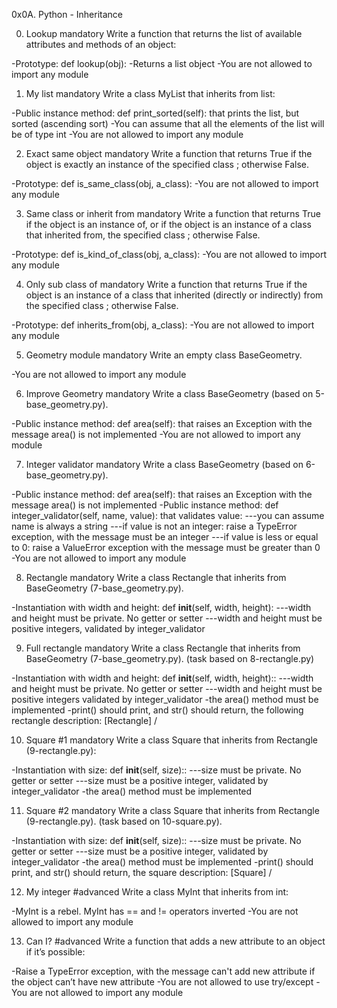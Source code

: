 0x0A. Python - Inheritance

0. Lookup
mandatory
Write a function that returns the list of available attributes and methods of an object:

-Prototype: def lookup(obj):
-Returns a list object
-You are not allowed to import any module


1. My list
mandatory
Write a class MyList that inherits from list:

-Public instance method: def print_sorted(self): that prints the list, but sorted (ascending sort)
-You can assume that all the elements of the list will be of type int
-You are not allowed to import any module


2. Exact same object
mandatory
Write a function that returns True if the object is exactly an instance of the specified class ; otherwise False.

-Prototype: def is_same_class(obj, a_class):
-You are not allowed to import any module


3. Same class or inherit from
mandatory
Write a function that returns True if the object is an instance of, or if the object is an instance of a class that inherited from, the specified class ; otherwise False.

-Prototype: def is_kind_of_class(obj, a_class):
-You are not allowed to import any module


4. Only sub class of
mandatory
Write a function that returns True if the object is an instance of a class that inherited (directly or indirectly) from the specified class ; otherwise False.

-Prototype: def inherits_from(obj, a_class):
-You are not allowed to import any module


5. Geometry module
mandatory
Write an empty class BaseGeometry.

-You are not allowed to import any module


6. Improve Geometry
mandatory
Write a class BaseGeometry (based on 5-base_geometry.py).

-Public instance method: def area(self): that raises an Exception with the message area() is not implemented
-You are not allowed to import any module


7. Integer validator
mandatory
Write a class BaseGeometry (based on 6-base_geometry.py).

-Public instance method: def area(self): that raises an Exception with the message area() is not implemented
-Public instance method: def integer_validator(self, name, value): that validates value:
---you can assume name is always a string
---if value is not an integer: raise a TypeError exception, with the message <name> must be an integer
---if value is less or equal to 0: raise a ValueError exception with the message <name> must be greater than 0
-You are not allowed to import any module


8. Rectangle
mandatory
Write a class Rectangle that inherits from BaseGeometry (7-base_geometry.py).

-Instantiation with width and height: def __init__(self, width, height):
---width and height must be private. No getter or setter
---width and height must be positive integers, validated by integer_validator


9. Full rectangle
mandatory
Write a class Rectangle that inherits from BaseGeometry (7-base_geometry.py). (task based on 8-rectangle.py)

-Instantiation with width and height: def __init__(self, width, height)::
---width and height must be private. No getter or setter
---width and height must be positive integers validated by integer_validator
-the area() method must be implemented
-print() should print, and str() should return, the following rectangle description: [Rectangle] <width>/<height>


10. Square #1
mandatory
Write a class Square that inherits from Rectangle (9-rectangle.py):

-Instantiation with size: def __init__(self, size)::
---size must be private. No getter or setter
---size must be a positive integer, validated by integer_validator
-the area() method must be implemented


11. Square #2
mandatory
Write a class Square that inherits from Rectangle (9-rectangle.py). (task based on 10-square.py).

-Instantiation with size: def __init__(self, size)::
---size must be private. No getter or setter
---size must be a positive integer, validated by integer_validator
-the area() method must be implemented
-print() should print, and str() should return, the square description: [Square] <width>/<height>


12. My integer
#advanced
Write a class MyInt that inherits from int:

-MyInt is a rebel. MyInt has == and != operators inverted
-You are not allowed to import any module


13. Can I?
#advanced
Write a function that adds a new attribute to an object if it’s possible:

-Raise a TypeError exception, with the message can't add new attribute if the object can’t have new attribute
-You are not allowed to use try/except
-You are not allowed to import any module
